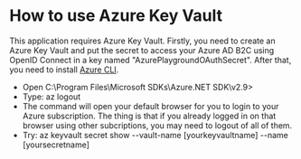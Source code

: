 # How to use Azure Key Vault

This application requires Azure Key Vault. Firstly, you need to create an Azure Key Vault and put the secret to access your Azure AD B2C using OpenID Connect in a key named "AzurePlaygroundOAuthSecret". After that, you need to install [Azure CLI](https://docs.microsoft.com/en-us/cli/azure/install-azure-cli?view=azure-cli-latest).

- Open C:\Program Files\Microsoft SDKs\Azure\.NET SDK\v2.9>
- Type: az logout
- The command will open your default browser for you to login to your Azure subscription. The thing is that if you already logged in on that browser using other subcriptions, you may need to logout of all of them.
- Try: az keyvault secret show --vault-name [yourkeyvaultname] --name [yoursecretname]